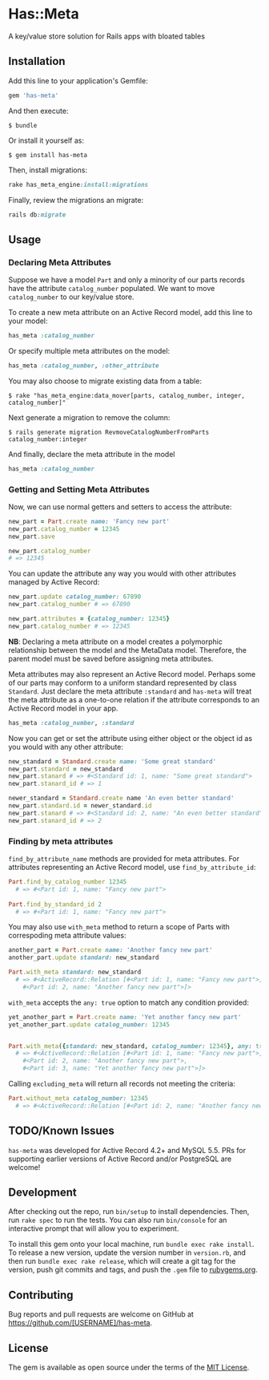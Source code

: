 # Has::Meta

A key/value store solution for Rails apps with bloated tables

## Installation

Add this line to your application's Gemfile:

```ruby
gem 'has-meta'
```

And then execute:

    $ bundle

Or install it yourself as:

    $ gem install has-meta
    
Then, install migrations: 

```ruby
rake has_meta_engine:install:migrations
```

Finally, review the migrations an migrate:

```ruby
rails db:migrate
```

## Usage

### Declaring Meta Attributes

Suppose we have a model `Part` and only a minority of our parts records have the attribute `catalog_number` populated.  We want to move `catalog_number` to our key/value store.

To create a new meta attribute on an Active Record model, add this line to your model:

```ruby
has_meta :catalog_number
```

Or specify multiple meta attributes on the model:

```ruby
has_meta :catalog_number, :other_attribute
```

You may also choose to migrate existing data from a table:

    $ rake "has_meta_engine:data_mover[parts, catalog_number, integer, catalog_number]"
    
Next generate a migration to remove the column:

    $ rails generate migration RevmoveCatalogNumberFromParts catalog_number:integer
    
And finally, declare the meta attribute in the model

```ruby
has_meta :catalog_number
```

### Getting and Setting Meta Attributes

Now, we can use normal getters and setters to access the attribute:

```ruby
new_part = Part.create name: 'Fancy new part'  
new_part.catalog_number = 12345  
new_part.save

new_part.catalog_number  
# => 12345
```

You can update the attribute any way you would with other attributes managed by Active Record:

```ruby
new_part.update catalog_number: 67890  
new_part.catalog_number # => 67890  

new_part.attributes = {catalog_number: 12345}  
new_part.catalog_number # => 12345  
```

**NB**: Declaring a meta attribute on a model creates a polymorphic relationship between the model and the MetaData model. Therefore, the parent model must be saved before assigning meta attributes.

Meta attributes may also represent an Active Record model. Perhaps some of our parts may conform to a uniform standard represented by class `Standard`.  Just declare the meta attribute `:standard` and `has-meta` will treat the meta attribute as a one-to-one relation if the attribute corresponds to an Active Record model in your app.

```ruby
has_meta :catalog_number, :standard
```

Now you can get or set the attribute using either object or the object id as you would with any other attribute:

```ruby
new_standard = Standard.create name: 'Some great standard'  
new_part.standard = new_standard  
new_part.stanard # => #<Standard id: 1, name: "Some great standard">  
new_part.stanard_id # => 1  

newer_standard = Standard.create name 'An even better standard'  
new_part.standard.id = newer_standard.id  
new_part.stanard # => #<Standard id: 2, name: "An even better standard">  
new_part.stanard_id # => 2  
```

### Finding by meta attributes

`find_by_attribute_name` methods are provided for meta attributes.  For attributes representing an Active Record model, use `find_by_attribute_id`:

```ruby
Part.find_by_catalog_number 12345  
  # => #<Part id: 1, name: "Fancy new part">
    
Part.find_by_standard_id 2  
  # => #<Part id: 1, name: "Fancy new part">
```

You may also use `with_meta` method to return a scope of Parts with correspoding meta attribute values:

```ruby
another_part = Part.create name: 'Another fancy new part'
another_part.update standard: new_standard

Part.with_meta standard: new_standard
  # => #<ActiveRecord::Relation [#<Part id: 1, name: "Fancy new part">, 
    #<Part id: 2, name: "Another fancy new part">]>
```

`with_meta` accepts the `any: true` option to match any condition provided:

```ruby
yet_another_part = Part.create name: 'Yet another fancy new part'
yet_another_part.update catalog_number: 12345


Part.with_meta({standard: new_standard, catalog_number: 12345}, any: true)
  # => #<ActiveRecord::Relation [#<Part id: 1, name: "Fancy new part">, 
    #<Part id: 2, name: "Another fancy new part">, 
    #<Part id: 3, name: "Yet another fancy new part">]>
```

Calling `excluding_meta` will return all records not meeting the criteria:

```ruby
Part.without_meta catalog_number: 12345
  # => #<ActiveRecord::Relation [#<Part id: 2, name: "Another fancy new part">]>
```
  
## TODO/Known Issues
`has-meta` was developed for Active Record 4.2+ and MySQL 5.5.  PRs for supporting earlier versions of Active Record and/or PostgreSQL are welcome!
  
## Development

After checking out the repo, run `bin/setup` to install dependencies. Then, run `rake spec` to run the tests. You can also run `bin/console` for an interactive prompt that will allow you to experiment.

To install this gem onto your local machine, run `bundle exec rake install`. To release a new version, update the version number in `version.rb`, and then run `bundle exec rake release`, which will create a git tag for the version, push git commits and tags, and push the `.gem` file to [rubygems.org](https://rubygems.org).

## Contributing

Bug reports and pull requests are welcome on GitHub at https://github.com/[USERNAME]/has-meta.

## License

The gem is available as open source under the terms of the [MIT License](https://opensource.org/licenses/MIT).
